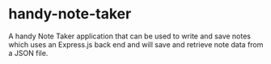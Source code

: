 # handy-note-taker
A handy Note Taker application that can be used to write and save notes which uses an Express.js back end and will save and retrieve note data from a JSON file.
